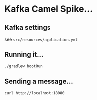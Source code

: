# Kafka Camel Spike...

## Kafka settings

see `src/resources/application.yml`

## Running it...

`./gradlew bootRun`

## Sending a message...

`curl http://localhost:18080`
